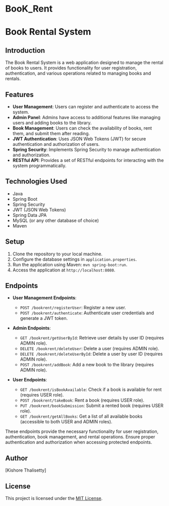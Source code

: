 # BooK_Rent
# Book Rental System

## Introduction

The Book Rental System is a web application designed to manage the rental of books to users. It provides functionality for user registration, authentication, and various operations related to managing books and rentals.

## Features

- **User Management**: Users can register and authenticate to access the system.
- **Admin Panel**: Admins have access to additional features like managing users and adding books to the library.
- **Book Management**: Users can check the availability of books, rent them, and submit them after reading.
- **JWT Authentication**: Uses JSON Web Tokens (JWT) for secure authentication and authorization of users.
- **Spring Security**: Implements Spring Security to manage authentication and authorization.
- **RESTful API**: Provides a set of RESTful endpoints for interacting with the system programmatically.

## Technologies Used

- Java
- Spring Boot
- Spring Security
- JWT (JSON Web Tokens)
- Spring Data JPA
- MySQL (or any other database of choice)
- Maven

## Setup

1. Clone the repository to your local machine.
2. Configure the database settings in `application.properties`.
3. Run the application using Maven: `mvn spring-boot:run`.
4. Access the application at `http://localhost:8080`.

## Endpoints

- **User Management Endpoints**:
  - `POST /bookrent/registerUser`: Register a new user.
  - `POST /bookrent/authenticate`: Authenticate user credentials and generate a JWT token.
  
- **Admin Endpoints**:
  - `GET /bookrent/getUserById`: Retrieve user details by user ID (requires ADMIN role).
  - `DELETE /bookrent/deleteUser`: Delete a user (requires ADMIN role).
  - `DELETE /bookrent/deleteUserById`: Delete a user by user ID (requires ADMIN role).
  - `POST /bookrent/addBook`: Add a new book to the library (requires ADMIN role).
  
- **User Endpoints**:
  - `GET /bookrent/isBookAvailable`: Check if a book is available for rent (requires USER role).
  - `POST /bookrent/takeBook`: Rent a book (requires USER role).
  - `PUT /bookrent/bookSubmission`: Submit a rented book (requires USER role).
  - `GET /bookrent/getAllBooks`: Get a list of all available books (accessible to both USER and ADMIN roles).

These endpoints provide the necessary functionality for user registration, authentication, book management, and rental operations. Ensure proper authentication and authorization when accessing protected endpoints.

## Author

[Kishore Thalisetty]

## License

This project is licensed under the [MIT License](LICENSE).
